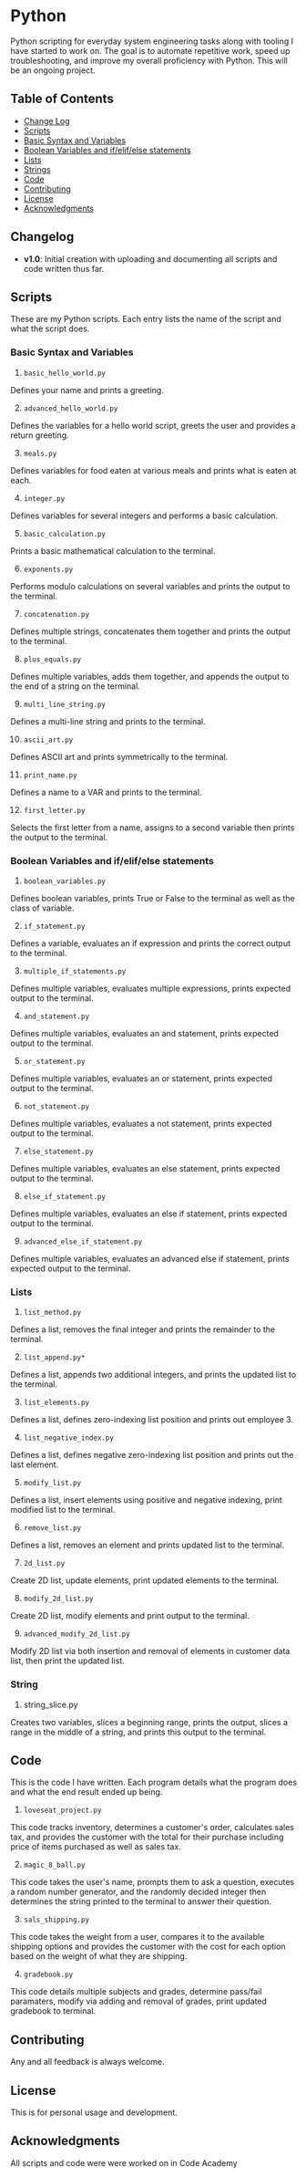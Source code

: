 # Python

Python scripting for everyday system engineering tasks along with tooling I have started to work on. The goal is to automate repetitive work, speed up troubleshooting, and improve my overall proficiency with Python. This will be an ongoing project.

## Table of Contents
- [Change Log](#changelog)
- [Scripts](#scripts)
- [Basic Syntax and Variables](#basic-syntax-and-variables)
- [Boolean Variables and if/elif/else statements](#boolean-variables-and-if/elif/else-statements)
- [Lists](#lists)
- [Strings](#strings)
- [Code](#code)
- [Contributing](#contributing)
- [License](#license)
- [Acknowledgments](#acknowledgments)

## Changelog
- **v1.0**: Initial creation with uploading and documenting all scripts and code written thus far.

## Scripts

These are my Python scripts. Each entry lists the name of the script and what the script does.

### Basic Syntax and Variables

1. `basic_hello_world.py`
   
Defines your name and prints a greeting.

2. `advanced_hello_world.py`
  
Defines the variables for a hello world script, greets the user and provides a return greeting.

3. `meals.py`
  
Defines variables for food eaten at various meals and prints what is eaten at each.

4. `integer.py`
  
Defines variables for several integers and performs a basic calculation.

5. `basic_calculation.py`

Prints a basic mathematical calculation to the terminal.

6. `exponents.py`
  
Performs modulo calculations on several variables and prints the output to the terminal.

7. `concatenation.py`

Defines multiple strings, concatenates them together and prints the output to the terminal.

8. `plus_equals.py`

Defines multiple variables, adds them together, and appends the output to the end of a string on the terminal.

9. `multi_line_string.py`
   
Defines a multi-line string and prints to the terminal.

10. `ascii_art.py`

Defines ASCII art and prints symmetrically to the terminal.

11. `print_name.py`

Defines a name to a VAR and prints to the terminal.

12. `first_letter.py`

Selects the first letter from a name, assigns to a second variable then prints the output to the terminal.

### Boolean Variables and if/elif/else statements

1. `boolean_variables.py`

Defines boolean variables, prints True or False to the terminal as well as the class of variable.

2. `if_statement.py`

Defines a variable, evaluates an if expression and prints the correct output to the terminal.

3. `multiple_if_statements.py`

Defines multiple variables, evaluates multiple expressions, prints expected output to the terminal.

4. `and_statement.py`

Defines multiple variables, evaluates an and statement, prints expected output to the terminal.

5. `or_statement.py`

Defines multiple variables, evaluates an or statement, prints expected output to the terminal.

6. `not_statement.py`

Defines multiple variables, evaluates a not statement, prints expected output to the terminal.

7. `else_statement.py`

Defines multiple variables, evaluates an else statement, prints expected output to the terminal.

8. `else_if_statement.py`

Defines multiple variables, evaluates an else if statement, prints expected output to the terminal.

9. `advanced_else_if_statement.py`

Defines multiple variables, evaluates an advanced else if statement, prints expected output to the terminal.

### Lists

1. `list_method.py`

Defines a list, removes the final integer and prints the remainder to the terminal.

2. `list_append.py*`

Defines a list, appends two additional integers, and prints the updated list to the terminal.

3. `list_elements.py`

Defines a list, defines zero-indexing list position and prints out employee 3.

4. `list_negative_index.py`
  
Defines a list, defines negative zero-indexing list position and prints out the last element.

5. `modify_list.py`

Defines a list, insert elements using positive and negative indexing, print modified list to the terminal.

6. `remove_list.py`

Defines a list, removes an element and prints updated list to the terminal.

7. `2d_list.py`

Create 2D list, update elements, print updated elements to the terminal.

8. `modify_2d_list.py`

Create 2D list, modify elements and print output to the terminal.

9. `advanced_modify_2d_list.py`

Modify 2D list via both insertion and removal of elements in customer data list, then print the updated list.

### String

1. string_slice.py

Creates two variables, slices a beginning range, prints the output, slices a range in the middle of a string, and prints this output to the terminal.

## Code

This is the code I have written. Each program details what the program does and what the end result ended up being.

1. `loveseat_project.py`

This code tracks inventory, determines a customer's order, calculates sales tax, and provides the customer with the total for their purchase including price of items purchased as well as sales tax.

2. `magic_8_ball.py`

This code takes the user's name, prompts them to ask a question, executes a random number generator, and the randomly decided integer then determines the string printed to the terminal to answer their question.

3. `sals_shipping.py`

This code takes the weight from a user, compares it to the available shipping options and provides the customer with the cost for each option based on the weight of what they are shipping.

4. `gradebook.py`

This code details multiple subjects and grades, determine pass/fail paramaters, modify via adding and removal of grades, print updated gradebook to terminal.

## Contributing
Any and all feedback is always welcome.

## License
This is for personal usage and development.

## Acknowledgments
All scripts and code were were worked on in Code Academy
